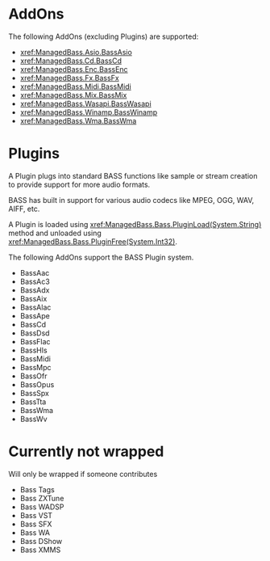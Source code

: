 # AddOns
The following AddOns (excluding Plugins) are supported:
- <xref:ManagedBass.Asio.BassAsio>
- <xref:ManagedBass.Cd.BassCd>
- <xref:ManagedBass.Enc.BassEnc>
- <xref:ManagedBass.Fx.BassFx>
- <xref:ManagedBass.Midi.BassMidi>
- <xref:ManagedBass.Mix.BassMix>
- <xref:ManagedBass.Wasapi.BassWasapi>
- <xref:ManagedBass.Winamp.BassWinamp>
- <xref:ManagedBass.Wma.BassWma>

# Plugins
A Plugin plugs into standard BASS functions like sample or stream creation to provide support for more audio formats.

BASS has built in support for various audio codecs like MPEG, OGG, WAV, AIFF, etc.

A Plugin is loaded using <xref:ManagedBass.Bass.PluginLoad(System.String)> method and unloaded using <xref:ManagedBass.Bass.PluginFree(System.Int32)>.

The following AddOns support the BASS Plugin system.
- BassAac
- BassAc3
- BassAdx
- BassAix
- BassAlac
- BassApe
- BassCd
- BassDsd
- BassFlac
- BassHls
- BassMidi
- BassMpc
- BassOfr
- BassOpus
- BassSpx
- BassTta
- BassWma
- BassWv

# Currently not wrapped
Will only be wrapped if someone contributes
- Bass Tags
- Bass ZXTune
- Bass WADSP
- Bass VST
- Bass SFX
- Bass WA
- Bass DShow
- Bass XMMS